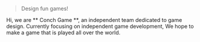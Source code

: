 > Design fun games!

Hi, we are ** Conch Game **, an independent team dedicated to game design. Currently focusing on independent game development, We hope to make a game that is played all over the world.